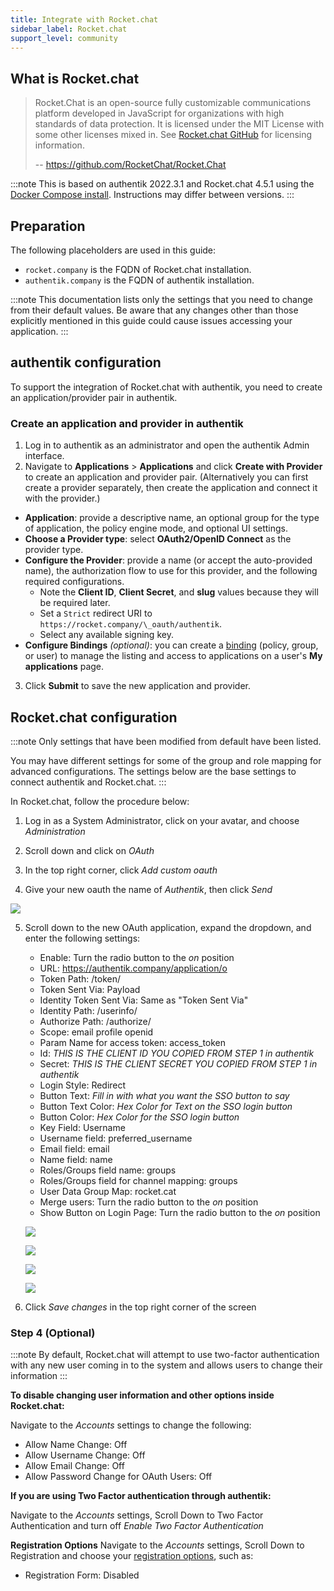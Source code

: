 ```yaml
---
title: Integrate with Rocket.chat
sidebar_label: Rocket.chat
support_level: community
---
```


## What is Rocket.chat

> Rocket.Chat is an open-source fully customizable communications platform developed in JavaScript for organizations with high standards of data protection. It is licensed under the MIT License with some other licenses mixed in. See [Rocket.chat GitHub](https://github.com/RocketChat/Rocket.Chat/blob/develop/LICENSE) for licensing information.
>
> -- https://github.com/RocketChat/Rocket.Chat

:::note
This is based on authentik 2022.3.1 and Rocket.chat 4.5.1 using the [Docker Compose install](https://docs.rocket.chat/quick-start/installing-and-updating/rapid-deployment-methods/docker-and-docker-compose/docker-containers). Instructions may differ between versions.
:::

## Preparation

The following placeholders are used in this guide:

- `rocket.company` is the FQDN of Rocket.chat installation.
- `authentik.company` is the FQDN of authentik installation.

:::note
This documentation lists only the settings that you need to change from their default values. Be aware that any changes other than those explicitly mentioned in this guide could cause issues accessing your application.
:::

## authentik configuration

To support the integration of Rocket.chat with authentik, you need to create an application/provider pair in authentik.

### Create an application and provider in authentik

1. Log in to authentik as an administrator and open the authentik Admin interface.
2. Navigate to **Applications** > **Applications** and click **Create with Provider** to create an application and provider pair. (Alternatively you can first create a provider separately, then create the application and connect it with the provider.)

- **Application**: provide a descriptive name, an optional group for the type of application, the policy engine mode, and optional UI settings.
- **Choose a Provider type**: select **OAuth2/OpenID Connect** as the provider type.
- **Configure the Provider**: provide a name (or accept the auto-provided name), the authorization flow to use for this provider, and the following required configurations.
    - Note the **Client ID**, **Client Secret**, and **slug** values because they will be required later.
    - Set a `Strict` redirect URI to `https://rocket.company/\_oauth/authentik`.
    - Select any available signing key.
- **Configure Bindings** _(optional)_: you can create a [binding](/docs/add-secure-apps/flows-stages/bindings/) (policy, group, or user) to manage the listing and access to applications on a user's **My applications** page.

3. Click **Submit** to save the new application and provider.

## Rocket.chat configuration

:::note
Only settings that have been modified from default have been listed.

You may have different settings for some of the group and role mapping for advanced configurations. The settings below are the base settings to connect authentik and Rocket.chat.
:::

In Rocket.chat, follow the procedure below:

1. Log in as a System Administrator, click on your avatar, and choose _Administration_

2. Scroll down and click on _OAuth_

3. In the top right corner, click _Add custom oauth_

4. Give your new oauth the name of _Authentik_, then click _Send_

![](./rocketchat6.png)

5. Scroll down to the new OAuth application, expand the dropdown, and enter the following settings:
    - Enable: Turn the radio button to the _on_ position
    - URL: https://authentik.company/application/o
    - Token Path: /token/
    - Token Sent Via: Payload
    - Identity Token Sent Via: Same as "Token Sent Via"
    - Identity Path: /userinfo/
    - Authorize Path: /authorize/
    - Scope: email profile openid
    - Param Name for access token: access_token
    - Id: _THIS IS THE CLIENT ID YOU COPIED FROM STEP 1 in authentik_
    - Secret: _THIS IS THE CLIENT SECRET YOU COPIED FROM STEP 1 in authentik_
    - Login Style: Redirect
    - Button Text: _Fill in with what you want the SSO button to say_
    - Button Text Color: _Hex Color for Text on the SSO login button_
    - Button Color: _Hex Color for the SSO login button_
    - Key Field: Username
    - Username field: preferred_username
    - Email field: email
    - Name field: name
    - Roles/Groups field name: groups
    - Roles/Groups field for channel mapping: groups
    - User Data Group Map: rocket.cat
    - Merge users: Turn the radio button to the _on_ position
    - Show Button on Login Page: Turn the radio button to the _on_ position

    ![](./rocketchat7.png)

    ![](./rocketchat8.png)

    ![](./rocketchat9.png)

    ![](./rocketchat10.png)

6. Click _Save changes_ in the top right corner of the screen

### Step 4 (Optional)

:::note
By default, Rocket.chat will attempt to use two-factor authentication with any new user coming in to the system and allows users to change their information
:::

**To disable changing user information and other options inside Rocket.chat:**

Navigate to the _Accounts_ settings to change the following:

- Allow Name Change: Off
- Allow Username Change: Off
- Allow Email Change: Off
- Allow Password Change for OAuth Users: Off

**If you are using Two Factor authentication through authentik:**

Navigate to the _Accounts_ settings, Scroll Down to Two Factor Authentication and turn off _Enable Two Factor Authentication_

**Registration Options**
Navigate to the _Accounts_ settings, Scroll Down to Registration and choose your [registration options](https://docs.rocket.chat/guides/administration/settings/account-settings#registration), such as:

- Registration Form: Disabled
